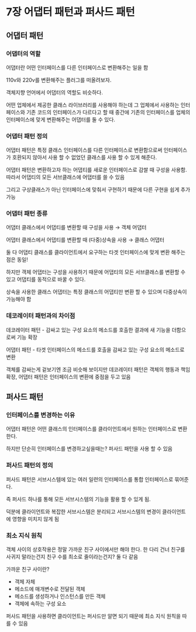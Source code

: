 # 7장 어댑터 패턴과 퍼사드 패턴

## 어댑터 패턴

### 어댑터의 역할

어댑터란 어떤 인터페이스를 다른 인터페이스로 변환해주는 일을 함

110v와 220v를 변환해주는 플러그를 떠올려보자.

객체지향 언어에서 어댑터의 역할도 비슷하다.

어떤 업체에서 제공한 클래스 라이브러리를 사용해야 하는데 그 업체에서 사용하는 인터페이스와 기존 코드의 인터페이스가 다르다고 할 때 중간에 기존의 인터페이스를 업체의 인터페이스에 맞게 변환해주는 어댑터를 둘 수 있다.



### 어댑터 패턴 정의

어댑터 패턴은 특정 클래스 인터페이스를 다른 인터페이스로 변환함으로써 인터페이스가 호환되지 않아서 사용 할 수 없었던 클래스를 사용 할 수 있게 해준다.

어댑터 패턴은 변환하고자 하는 어댑티를 새로운 인터페이스로 감쌀 때 구성을 사용함. 따라서 어댑티의 모든 서브클래스에 어댑터를 쓸 수 있음

그리고 구상클래스가 아닌 인터페이스에 맞춰서 구현하기 때문에 다른 구현을 쉽게 추가 가능



### 어댑터 패턴 종류

어댑터 클래스에서 어댑티를 변환할 때 구성을 사용 → 객체 어댑터

어댑터 클래스에서 어댑티를 변환할 때 (다중)상속을 사용 → 클래스 어댑터

둘 다 어댑티 클래스를 클라이언트에서 요구하는 타겟 인터페이스에 맞게 변환 해주는 점은 동일!

하지만 객체 어댑터는 구성을 사용하기 때문에 어댑티의 모든 서브클래스를 변환할 수 있고 어댑티를 동적으로 바꿀 수 있다.

상속을 사용한 클래스 어댑터는 특정 클래스의 어댑티만 변환 할 수 있으며 다중상속이 가능해야 함



### 데코레이터 패턴과의 차이점

데코레이터 패턴 - 감싸고 있는 구성 요소의 메소드를 호출한 결과에 새 기능을 더함으로써 기능 확장

어댑터 패턴 - 타겟 인터페이스의 메소드를 호출을 감싸고 있는 구성 요소의 메소드로 변환



객체를 감싸는게 겉보기엔 조금 비슷해 보이지만 데코레이터 패턴은 객체의 행동과 책임 확장, 어댑터 패턴은 인터페이스의 변환에 중점을 두고 있음



## 퍼사드 패턴

### 인터페이스를 변경하는 이유

어댑터 패턴은 어떤 클래스의 인터페이스를 클라이언트에서 원하는 인터페이스로 변환한다.

하지만 단순히 인터페이스를 변경하고싶을때는? 퍼사드 패턴을 사용 할 수 있음



### 퍼사드 패턴의 정의

퍼사드 패턴은 서브시스템에 있는 여러 일련의 인터페이스를 통합 인터페이스로 묶어준다.

즉 퍼사드 하나를 통해 모든 서브시스템의 기능을 활용 할 수 있게 됨.

덕분에 클라이언트와 복잡한 서브시스템은 분리되고 서브시스템의 변경이 클라이언트에 영향을 미치지 않게 됨



### 최소 지식 원칙

객체 사이의 상호작용은 정말 가까운 친구 사이에서만 해야 한다. 한 다리 건너 친구를 사귀지 말라는건지 친구 수를 최소로 줄이라는건지? 둘 다 같음

가까운 친구 사이란?

- 객체 자체
- 메소드에 매개변수로 전달된 객체
- 메소드를 생성하거나 인스턴스를 만든 객체
- 객체에 속하는 구성 요소

퍼사드 패턴을 사용하면 클라이언트는 퍼사드만 알면 되기 때문에 최소 지식 원칙을 따를 수 있음
